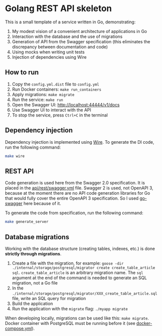 # Golang REST API skeleton
This is a small template of a service written in Go, demonstrating:
1. My modest vision of a convenient architecture of applications in Go
2. Interaction with the database and the use of migrations
3. Generation of API from the Swagger specification (this eliminates the discrepancy between documentation and code)
4. Using mocks when writing unit tests
5. Injection of dependencies using Wire

## How to run
1. Copy the `config.yml.dist` file to `config.yml`
2. Run Docker containers: `make run_containers`
3. Apply migrations: `make migrate`
4. Run the service: `make run`
5. Open the Swagger UI: [http://localhost:44444/v1/docs](http://localhost:44444/v1/docs)
6. Use Swagger UI to interact with the API
7. To stop the service, press `Ctrl+C` in the terminal

## Dependency injection
Dependency injection is implemented using [Wire](https://github.com/google/wire).
To generate the DI code, run the following command:
```bash
make wire
```

## REST API
Code generation is used here from the Swagger 2.0 specification.
It is placed in the [api/rest/swagger.yml](api/rest/swagger.yml) file.
Swagger 2 is used, not OpenAPI 3, because at the moment there are no API code generation
libraries for Go that would fully cover the entire OpenAPI 3 specification. So I 
used [go-swagger](https://github.com/go-swagger/go-swagger) here because of it.

To generate the code from specification, run the following command:
```bash
make generate_server
```
## Database migrations
Working with the database structure (creating tables, indexes, etc.) is done **strictly through migrations**.
1. Create a file with the migration, for example: `goose -dir ./internal/storage/postgresql/migrator create create_table_article sql`.
`create_table_article` is an arbitrary migration name. The `sql` argument at the end of the command is needed to generate an SQL migration, not a Go file
2. In the `./internal/storage/postgresql/migrator/XXX_create_table_article.sql` file, write an SQL query for migration
3. Build the application
4. Run the application with the `migrate` flag: `./myapp migrate`

When developing locally, migrations can be used like this: `make migrate`.
Docker container with PostgreSQL must be running before it (see [docker-compose.yml](docker.compose.yml)).